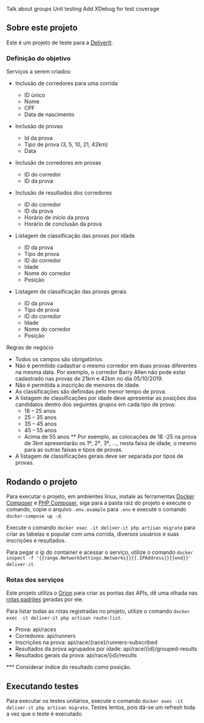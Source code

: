 Talk about groups Unit testing
Add XDebug for test coverage

## Sobre este projeto

Este é um projeto de teste para a [DeliverIt](http://deliverit.com.br/).

### Definição do objetivo

Serviços a serem criados:

   - Inclusão de corredores para uma corrida
      - ID único
      - Nome
      - CPF
      - Data de nascimento

   - Inclusão de provas
      - Id da prova
      - Tipo de prova (3, 5, 10, 21, 42km)
      - Data

   - Inclusão de corredores em provas
      - ID do corredor
      - ID da prova

   - Inclusão de resultados dos corredores
      - ID do corredor
      - ID da prova
      - Horário de início da prova
      - Horário de conclusão da prova

   - Listagem de classificação das provas por idade
      - ID da prova
      - Tipo de prova
      - ID do corredor
      - Idade
      - Nome do corredor
      - Posição

   - Listagem de classificação das provas gerais
      - ID da prova
      - Tipo de prova
      - ID do corredor
      - Idade
      - Nome do corredor
      - Posição

Regras de negócio

   - Todos os campos são obrigatórios.
   - Não é permitido cadastrar o mesmo corredor em duas provas diferentes na mesma data. Por exemplo, o corredor Barry Allen não pode estar cadastrado nas provas de 21km e 42km no dia 05/10/2019.
   - Não é permitida a inscrição de menores de idade.
   - As classificações são definidas pelo menor tempo de prova.
   - A listagem de classificações por idade deve apresentar as posições dos candidatos dentro dos seguintes grupos em cada tipo de prova:
      - 18 – 25 anos
      - 25 – 35 anos
      - 35 – 45 anos
      - 45 – 55 anos
      - Acima de 55 anos
      ** Por exemplo, as colocações de 18 -25 na prova de 3km apresentarão os 1º, 2º, 3º, ..., nesta faixa de idade, o mesmo para as outras faixas e tipos de provas.
   - A listagem de classificações gerais deve ser separada por tipos de provas.

## Rodando o projeto

Para executar o projeto, em ambientes linux, instale as ferramentas [Docker Composer](https://docs.docker.com/compose/) e [PHP Composer](https://getcomposer.org/), siga para a pasta raiz do projeto e execute o comando, copie o arquivo `.env.example` para `.env` e execute o comando `docker-compose up -d`.

Execute o comando `docker exec -it deliver-it php artisan migrate` para criar as tabelas e popular com uma corrida, diversos usuários e suas inscrições e resultados.

Para pegar o ip do container e acessar o serviço, utilize o comando `docker inspect -f '{{range.NetworkSettings.Networks}}{{.IPAddress}}{{end}}' deliver-it`.


### Rotas dos serviços

Este projeto utiliza o [Orion](https://tailflow.github.io/laravel-orion-docs/) para criar as pontas das APIs, dê uma olhada nas [rotas padrões](https://tailflow.github.io/laravel-orion-docs/guide/models.html#setting-up-controller) geradas por ele.

Para listar todas as rotas registradas no projeto, utilize o comando `docker exec -it deliver-it php artisan route:list`.

   - Prova: api/races
   - Corredores: api/runners
   - Inscrições na prova: api/race/{race}/runners-subscribed
   - Resultados da prova agrupados por idade: api/race/{id}/grouped-results
   - Resultados gerais da prova: api/race/{id}/results

   *** Considerar índice do resultado como posição.

## Executando testes

Para executar os testes unitários, execute o comando `docker exec -it deliver-it php artisan migrate`. Testes lentos, pois dá-se um refresh toda a vez que o teste é executado.
